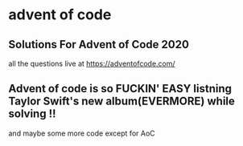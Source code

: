 # advent of code
## Solutions For Advent of Code 2020
all the questions live at https://adventofcode.com/

Advent of code is so FUCKIN' EASY listning Taylor Swift's new album(EVERMORE) while solving !!
---

and maybe some more code except for AoC
